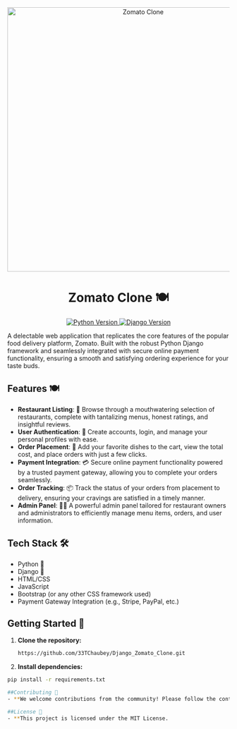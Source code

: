 <div align="center">
  <img src="https://raw.githubusercontent.com/yourusername/zomato-clone/master/header.png" alt="Zomato Clone" width="600">
  <h1>Zomato Clone 🍽️</h1>
  <p>
    <a href="https://www.python.org/" target="_blank">
      <img src="https://img.shields.io/badge/python-3.7+-blue?style=for-the-badge&logo=python" alt="Python Version">
    </a>
    <a href="https://www.djangoproject.com/" target="_blank">
      <img src="https://img.shields.io/badge/django-3.2-green?style=for-the-badge&logo=django" alt="Django Version">
    </a>
  </p>
</div>

A delectable web application that replicates the core features of the popular food delivery platform, Zomato. Built with the robust Python Django framework and seamlessly integrated with secure online payment functionality, ensuring a smooth and satisfying ordering experience for your taste buds.

## Features 🍽️

- **Restaurant Listing**: 🍱 Browse through a mouthwatering selection of restaurants, complete with tantalizing menus, honest ratings, and insightful reviews.
- **User Authentication**: 🔐 Create accounts, login, and manage your personal profiles with ease.
- **Order Placement**: 🛒 Add your favorite dishes to the cart, view the total cost, and place orders with just a few clicks.
- **Payment Integration**: 💳 Secure online payment functionality powered by a trusted payment gateway, allowing you to complete your orders seamlessly.
- **Order Tracking**: 📦 Track the status of your orders from placement to delivery, ensuring your cravings are satisfied in a timely manner.
- **Admin Panel**: 👨‍💼 A powerful admin panel tailored for restaurant owners and administrators to efficiently manage menu items, orders, and user information.

## Tech Stack 🛠️

- Python 🐍
- Django 🎸
- HTML/CSS
- JavaScript
- Bootstrap (or any other CSS framework used)
- Payment Gateway Integration (e.g., Stripe, PayPal, etc.)

## Getting Started 🚀

1. **Clone the repository:**

   ```bash
   https://github.com/33TChaubey/Django_Zomato_Clone.git

2. **Install dependencies:**

```bash
pip install -r requirements.txt

##Contributing 🤝
- **We welcome contributions from the community! Please follow the contribution guidelines outlined in the CONTRIBUTING.md file.

##License 📄
- **This project is licensed under the MIT License.
